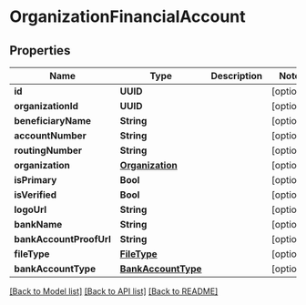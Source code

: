 # OrganizationFinancialAccount

## Properties
Name | Type | Description | Notes
------------ | ------------- | ------------- | -------------
**id** | **UUID** |  | [optional] 
**organizationId** | **UUID** |  | [optional] 
**beneficiaryName** | **String** |  | [optional] 
**accountNumber** | **String** |  | [optional] 
**routingNumber** | **String** |  | [optional] 
**organization** | [**Organization**](Organization.md) |  | [optional] 
**isPrimary** | **Bool** |  | [optional] 
**isVerified** | **Bool** |  | [optional] 
**logoUrl** | **String** |  | [optional] 
**bankName** | **String** |  | [optional] 
**bankAccountProofUrl** | **String** |  | [optional] 
**fileType** | [**FileType**](FileType.md) |  | [optional] 
**bankAccountType** | [**BankAccountType**](BankAccountType.md) |  | [optional] 

[[Back to Model list]](../README.md#documentation-for-models) [[Back to API list]](../README.md#documentation-for-api-endpoints) [[Back to README]](../README.md)


